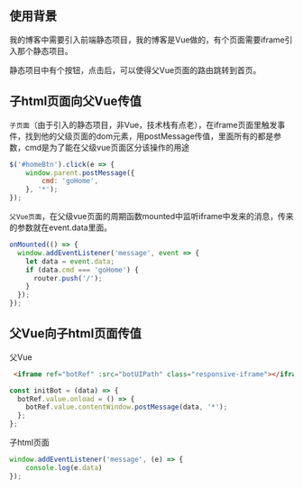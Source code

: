 ## 使用背景

我的博客中需要引入前端静态项目，我的博客是Vue做的，有个页面需要iframe引入那个静态项目。

静态项目中有个按钮，点击后，可以使得父Vue页面的路由跳转到首页。

## 子html页面向父Vue传值

`子页面`（由于引入的静态项目，非Vue，技术栈有点老），在iframe页面里触发事件，找到他的父级页面的dom元素，用postMessage传值，里面所有的都是参数，cmd是为了能在父级vue页面区分该操作的用途

```javascript
$('#homeBtn').click(e => {
    window.parent.postMessage({
        cmd: 'goHome',
    }, '*');
});
```

`父Vue页面`，在父级vue页面的周期函数mounted中监听iframe中发来的消息，传来的参数就在event.data里面。

```javascript
onMounted(() => {
  window.addEventListener('message', event => {
    let data = event.data;
    if (data.cmd === 'goHome') {
      router.push('/');
    }
  });
});
```

## 父Vue向子html页面传值

父Vue

```html
 <iframe ref="botRef" :src="botUIPath" class="responsive-iframe"></iframe>
```

```javascript
const initBot = (data) => {
  botRef.value.onload = () => {
    botRef.value.contentWindow.postMessage(data, '*');
  };
};
```

子html页面

```javascript
window.addEventListener('message', (e) => {
	console.log(e.data)    
});
```

